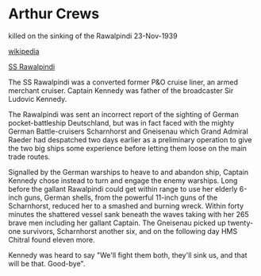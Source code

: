 Arthur Crews
============

killed on the sinking of the Rawalpindi 23-Nov-1939

[wikipedia](https://en.wikipedia.org/wiki/HMS_Rawalpindi)

[SS Rawalpindi](https://ww2db.com/ship_spec.php?ship_id=509ship_spec.php?ship_id=509)

The SS Rawalpindi was a converted former P&O cruise liner, an armed merchant cruiser. Captain Kennedy was father of the broadcaster Sir Ludovic Kennedy.

The Rawalpindi was sent an incorrect report of the sighting of German pocket-battleship Deutschland, but was in fact faced with the mighty German Battle-cruisers Scharnhorst and Gneisenau which Grand Admiral Raeder had despatched two days earlier as a preliminary operation to give the two big ships some experience before letting them loose on the main trade routes.

Signalled by the German warships to heave to and abandon ship, Captain Kennedy chose instead to turn and engage the enemy warships. Long before the gallant Rawalpindi could get within range to use her elderly 6-inch guns, German shells, from the powerful 11-inch guns of the Scharnhorst, reduced her to a smashed and burning wreck. Within forty minutes the shattered vessel sank beneath the waves taking with her 265 brave men including her gallant Captain. The Gneisenau picked up twenty-one survivors, Scharnhorst another six, and on the following day HMS Chitral found eleven more.

Kennedy was heard to say "We'll fight them both, they'll sink us, and that will be that. Good-bye". 
